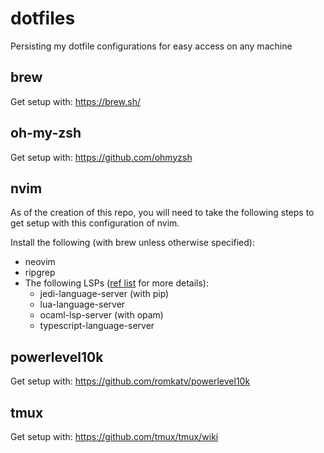 # dotfiles
Persisting my dotfile configurations for easy access on any machine

## brew
Get setup with: https://brew.sh/

## oh-my-zsh
Get setup with: https://github.com/ohmyzsh

## nvim
As of the creation of this repo, you will need to take the following steps to get setup with this configuration of nvim.

Install the following (with brew unless otherwise specified):
* neovim
* ripgrep
* The following LSPs ([ref list](https://github.com/neovim/nvim-lspconfig/blob/master/doc/server_configurations.md) for more details): 
    * jedi-language-server (with pip)
    * lua-language-server
    * ocaml-lsp-server (with opam)
    * typescript-language-server

## powerlevel10k
Get setup with: https://github.com/romkatv/powerlevel10k

## tmux
Get setup with: https://github.com/tmux/tmux/wiki
